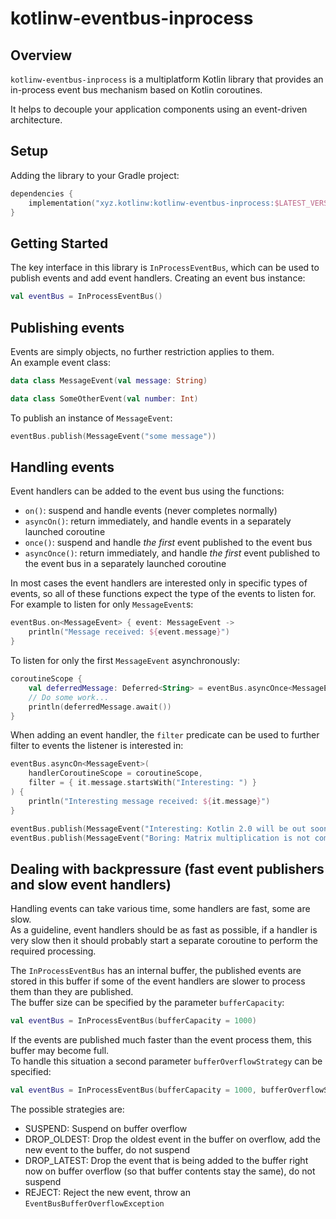 # kotlinw-eventbus-inprocess

## Overview

`kotlinw-eventbus-inprocess` is a multiplatform Kotlin library that provides an in-process event bus mechanism based on Kotlin
coroutines.

It helps to decouple your application components using an event-driven architecture.

## Setup

Adding the library to your Gradle project:

```kotlin
dependencies {
    implementation("xyz.kotlinw:kotlinw-eventbus-inprocess:$LATEST_VERSION")
}
```

## Getting Started

The key interface in this library is `InProcessEventBus`, which can be used to publish events and add event handlers.
Creating an event bus instance:

```kotlin
val eventBus = InProcessEventBus()
```

## Publishing events

Events are simply objects, no further restriction applies to them. \
An example event class:

```kotlin
data class MessageEvent(val message: String)

data class SomeOtherEvent(val number: Int)
```

To publish an instance of `MessageEvent`:

```kotlin
eventBus.publish(MessageEvent("some message"))
```

## Handling events

Event handlers can be added to the event bus using the functions:

- `on()`: suspend and handle events (never completes normally)
- `asyncOn()`: return immediately, and handle events in a separately launched coroutine
- `once()`: suspend and handle _the first_ event published to the event bus
- `asyncOnce()`: return immediately, and handle _the first_ event published to the event bus in a separately launched
  coroutine

In most cases the event handlers are interested only in specific types of events, so all of these functions expect the
type of the events to listen for.\
For example to listen for only `MessageEvent`s:

```kotlin
eventBus.on<MessageEvent> { event: MessageEvent ->
    println("Message received: ${event.message}")
}
```

To listen for only the first `MessageEvent` asynchronously:

```kotlin
coroutineScope {
    val deferredMessage: Deferred<String> = eventBus.asyncOnce<MessageEvent, _>(this) { it.message }
    // Do some work...
    println(deferredMessage.await())
}
```

When adding an event handler, the `filter` predicate can be used to further filter to events the listener is interested
in:

```kotlin
eventBus.asyncOn<MessageEvent>(
    handlerCoroutineScope = coroutineScope,
    filter = { it.message.startsWith("Interesting: ") }
) {
    println("Interesting message received: ${it.message}")
}

eventBus.publish(MessageEvent("Interesting: Kotlin 2.0 will be out soon!"))
eventBus.publish(MessageEvent("Boring: Matrix multiplication is not commutative."))
```

## Dealing with backpressure (fast event publishers and slow event handlers)

Handling events can take various time, some handlers are fast, some are slow. \
As a guideline, event handlers should be as fast as possible, if a handler is very slow then it should probably start a
separate coroutine to perform the required processing.

The `InProcessEventBus` has an internal buffer, the published events are stored in this buffer if some of the event
handlers are slower to process them than they are published. \
The buffer size can be specified by the parameter `bufferCapacity`:

```kotlin
val eventBus = InProcessEventBus(bufferCapacity = 1000)
```

If the events are published much faster than the event process them, this buffer may become full. \
To handle this situation a second parameter `bufferOverflowStrategy` can be specified:

```kotlin
val eventBus = InProcessEventBus(bufferCapacity = 1000, bufferOverflowStrategy = SUSPEND)
```

The possible strategies are:

- SUSPEND: Suspend on buffer overflow
- DROP_OLDEST: Drop the oldest event in the buffer on overflow, add the new event to the buffer, do not suspend
- DROP_LATEST: Drop the event that is being added to the buffer right now on buffer overflow (so that buffer contents stay the same), do not suspend
- REJECT: Reject the new event, throw an `EventBusBufferOverflowException`
